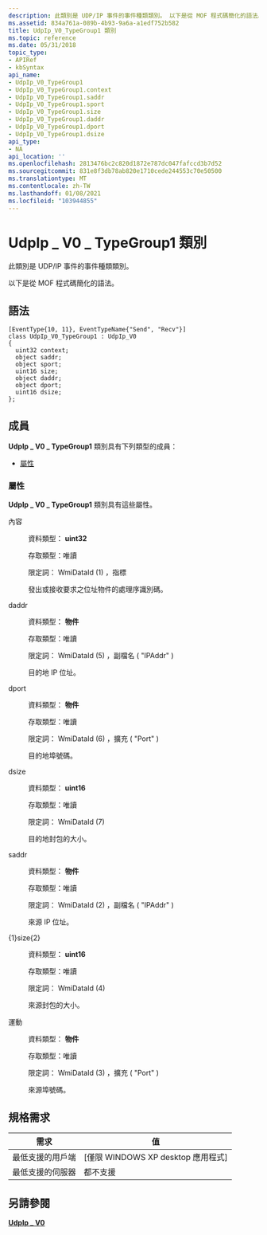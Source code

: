 ```yaml
---
description: 此類別是 UDP/IP 事件的事件種類類別。 以下是從 MOF 程式碼簡化的語法。
ms.assetid: 834a761a-089b-4b93-9a6a-a1edf752b582
title: UdpIp_V0_TypeGroup1 類別
ms.topic: reference
ms.date: 05/31/2018
topic_type:
- APIRef
- kbSyntax
api_name:
- UdpIp_V0_TypeGroup1
- UdpIp_V0_TypeGroup1.context
- UdpIp_V0_TypeGroup1.saddr
- UdpIp_V0_TypeGroup1.sport
- UdpIp_V0_TypeGroup1.size
- UdpIp_V0_TypeGroup1.daddr
- UdpIp_V0_TypeGroup1.dport
- UdpIp_V0_TypeGroup1.dsize
api_type:
- NA
api_location: ''
ms.openlocfilehash: 2813476bc2c820d1872e787dc047fafccd3b7d52
ms.sourcegitcommit: 831e8f3db78ab820e1710cede244553c70e50500
ms.translationtype: MT
ms.contentlocale: zh-TW
ms.lasthandoff: 01/08/2021
ms.locfileid: "103944855"
---
```

# <a name="udpip_v0_typegroup1-class"></a>UdpIp \_ V0 \_ TypeGroup1 類別

此類別是 UDP/IP 事件的事件種類類別。

以下是從 MOF 程式碼簡化的語法。

## <a name="syntax"></a>語法

``` syntax
[EventType{10, 11}, EventTypeName{"Send", "Recv"}]
class UdpIp_V0_TypeGroup1 : UdpIp_V0
{
  uint32 context;
  object saddr;
  object sport;
  uint16 size;
  object daddr;
  object dport;
  uint16 dsize;
};
```

## <a name="members"></a>成員

**UdpIp \_ V0 \_ TypeGroup1** 類別具有下列類型的成員：

-   [屬性](#properties)

### <a name="properties"></a>屬性

**UdpIp \_ V0 \_ TypeGroup1** 類別具有這些屬性。

<dl> <dt>

內容
</dt> <dd> <dl> <dt>

資料類型： **uint32**
</dt> <dt>

存取類型：唯讀
</dt> <dt>

限定詞： WmiDataId (1) ，指標
</dt> </dl>

發出或接收要求之位址物件的處理序識別碼。

</dd> <dt>

daddr
</dt> <dd> <dl> <dt>

資料類型： **物件**
</dt> <dt>

存取類型：唯讀
</dt> <dt>

限定詞： WmiDataId (5) ，副檔名 ( "IPAddr" ) 
</dt> </dl>

目的地 IP 位址。

</dd> <dt>

dport
</dt> <dd> <dl> <dt>

資料類型： **物件**
</dt> <dt>

存取類型：唯讀
</dt> <dt>

限定詞： WmiDataId (6) ，擴充 ( "Port" ) 
</dt> </dl>

目的地埠號碼。

</dd> <dt>

dsize
</dt> <dd> <dl> <dt>

資料類型： **uint16**
</dt> <dt>

存取類型：唯讀
</dt> <dt>

限定詞： WmiDataId (7) 
</dt> </dl>

目的地封包的大小。

</dd> <dt>

saddr
</dt> <dd> <dl> <dt>

資料類型： **物件**
</dt> <dt>

存取類型：唯讀
</dt> <dt>

限定詞： WmiDataId (2) ，副檔名 ( "IPAddr" ) 
</dt> </dl>

來源 IP 位址。

</dd> <dt>

{1}size{2}
</dt> <dd> <dl> <dt>

資料類型： **uint16**
</dt> <dt>

存取類型：唯讀
</dt> <dt>

限定詞： WmiDataId (4) 
</dt> </dl>

來源封包的大小。

</dd> <dt>

運動
</dt> <dd> <dl> <dt>

資料類型： **物件**
</dt> <dt>

存取類型：唯讀
</dt> <dt>

限定詞： WmiDataId (3) ，擴充 ( "Port" ) 
</dt> </dl>

來源埠號碼。

</dd> </dl>

## <a name="requirements"></a>規格需求



| 需求 | 值 |
|-------------------------------------|---------------------------------------------|
| 最低支援的用戶端<br/> | \[僅限 WINDOWS XP desktop 應用程式\]<br/> |
| 最低支援的伺服器<br/> | 都不支援<br/>                   |



## <a name="see-also"></a>另請參閱

<dl> <dt>

[**UdpIp \_ V0**](udpip-v0.md)
</dt> </dl>

 

 




